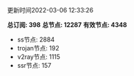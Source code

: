 更新时间2022-03-06 12:33:26

**总订阅: 398**
**总节点: 12287**
**有效节点: 4348**
- ss节点: 2884
- trojan节点: 192
- v2ray节点: 1115
- ssr节点: 157
